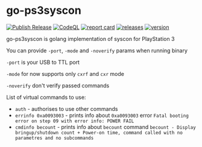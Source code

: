 # go-ps3syscon

[![Publish Release](https://github.com/MrYadro/go-ps3syscon/actions/workflows/release.yaml/badge.svg)](https://github.com/MrYadro/go-ps3syscon/actions/workflows/release.yaml) [![CodeQL](https://github.com/MrYadro/go-ps3syscon/actions/workflows/codeql-analysis.yml/badge.svg)](https://github.com/MrYadro/go-ps3syscon/actions/workflows/codeql-analysis.yml) [![report card](https://goreportcard.com/badge/github.com/MrYadro/go-ps3syscon)](https://goreportcard.com/report/github.com/MrYadro/go-ps3syscon) [![releases](https://img.shields.io/github/downloads-pre/MrYadro/go-ps3syscon/latest/total)](https://github.com/MrYadro/go-ps3syscon/releases) [![version](https://img.shields.io/github/v/release/MrYadro/go-ps3syscon?include_prereleases)](https://github.com/MrYadro/go-ps3syscon/releases)

go-ps3syscon is golang implementation of syscon for PlayStation 3

You can provide `-port`, `-mode` and `-noverify`  params when running binary

`-port` is your USB to TTL port

`-mode` for now supports only `cxrf` and `cxr` mode

`-noverify` don't verify passed commands

List of virtual commands to use:
* `auth` - authorises to use other commands
* `errinfo 0xa0093003` - prints info about `0xa0093003` error `Fatal booting error on step 09 with error info: POWER FAIL`
* `cmdinfo becount` - prints info about `becount` command `becount - Display bringup/shutdown count + Power-on time, command called with no parametres and no subcommands`